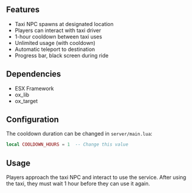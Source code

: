 ## Features

- Taxi NPC spawns at designated location
- Players can interact with taxi driver
- 1-hour cooldown between taxi uses
- Unlimited usage (with cooldown)
- Automatic teleport to destination
- Progress bar, black screen during ride

## Dependencies

- ESX Framework
- ox_lib
- ox_target

## Configuration

The cooldown duration can be changed in `server/main.lua`:

```lua
local COOLDOWN_HOURS = 1  -- Change this value
```

## Usage

Players approach the taxi NPC and interact to use the service. After using the taxi, they must wait 1 hour before they can use it again.